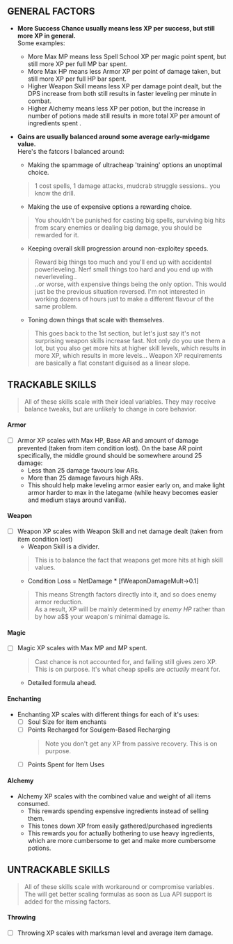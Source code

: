 ## GENERAL FACTORS

- **More Success Chance usually means less XP per success, but still more XP in general.**  
    Some examples:
  
    - More Max MP means less Spell School XP per magic point spent, but still more XP per full MP bar spent.
    - More Max HP means less Armor XP per point of damage taken, but still more XP per full HP bar spent.
    - Higher Weapon Skill means less XP per damage point dealt, but the DPS increase from both still results in faster leveling per minute in combat.  
    - Higher Alchemy means less XP per potion, but the increase in number of potions made still results in more total XP per amount of ingredients spent .

- **Gains are usually balanced around some average early-midgame value.**  
    Here's the fatcors I balanced around:
  
    - Making the spammage of ultracheap 'training' options an unoptimal choice.  
    > 1 cost spells, 1 damage attacks, mudcrab struggle sessions.. you know the drill.  
    - Making the use of expensive options a rewarding choice.  
    > You shouldn't be punished for casting big spells, surviving big hits from scary enemies or dealing big damage, you should be rewarded for it.  
    - Keeping overall skill progression around non-exploitey speeds.  
    > Reward big things too much and you'll end up with accidental powerleveling.
    > Nerf small things too hard and you end up with neverleveling..  
    > ..or worse, with expensive things being the only option.
    > This would just be the previous situation reversed.
    > I'm not interested in working dozens of hours just to make a different flavour of the same problem.
    - Toning down things that scale with themselves.
    > This goes back to the 1st section, but let's just say it's not surprising weapon skills increase fast.
    > Not only do you use them a lot, but you also get more hits at higher skill levels, which results in more XP, which results in more levels...
    > Weapon XP requirements are basically a flat constant diguised as a linear slope.

## TRACKABLE SKILLS

> All of these skills scale with their ideal variables.
> They may receive balance tweaks, but are unlikely to change in core behavior.

#### Armor

- [ ] Armor XP scales with Max HP, Base AR and amount of damage prevented (taken from item condition lost).
    On the base AR point specifically, the middle ground should be somewhere around 25 damage:  
    - Less than 25 damage favours low ARs.
    - More than 25 damage favours high ARs.  
    - This should help make leveling armor easier early on, and make light armor harder to max in the lategame (while heavy becomes easier and medium stays around vanilla).

#### Weapon

- [ ] Weapon XP scales with Weapon Skill and net damage dealt (taken from item condition lost)  
    - Weapon Skill is a divider.  
    > This is to balance the fact that weapons get more hits at high skill values.  
    - Condition Loss = NetDamage * \[fWeaponDamageMult->0.1\]  
    > This means Strength factors directly into it, and so does enemy armor reduction.  
    > As a result, XP will be mainly determined by _enemy HP_ rather than by how a$$ your weapon's minimal damage is.

#### Magic
- [ ] Magic XP scales with Max MP and MP spent.
    > Cast chance is not accounted for, and failing still gives zero XP.
    > This is on purpose. It's what cheap spells are _actually_ meant for.
    - Detailed formula ahead.

#### Enchanting

- Enchanting XP scales with different things for each of it's uses:
    - [ ] Soul Size for item enchants
    - [ ] Points Recharged for Soulgem-Based Recharging  
        > Note you don't get any XP from passive recovery. This is on purpose.
    - [ ] Points Spent for Item Uses

#### Alchemy

- Alchemy XP scales with the combined value and weight of all items consumed.
    - This rewards spending expensive ingredients instead of selling them.
    - This tones down XP from easily gathered/purchased ingredients
    - This rewards you for actually bothering to use heavy ingredients, which are more cumbersome to get and make more cumbersome potions.

## UNTRACKABLE SKILLS
> All of these skills scale with workaround or compromise variables.
> The will get better scaling formulas as soon as Lua API support is added for the missing factors.

#### Throwing
- [ ] Throwing XP scales with marksman level and average item damage.
